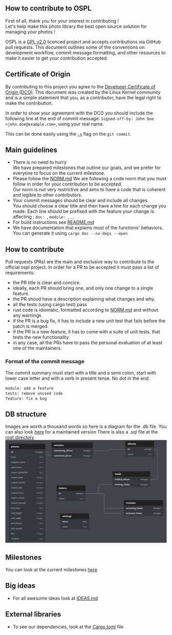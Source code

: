 
How to contribute to OSPL
------------------------------------------------------
First of all, thank you for your interest in contributing !  
Let's help make this photo library the best open source solution for managing your photos !

OSPL is a [GPL v2.0](LICENCE) licenced project and accepts contributions via GitHub pull requests.
This document outlines some of the conventions on development workflow, commit message formatting,
and other resources to make it easier to get your contribution accepted.

## Certificate of Origin

By contributing to this project you agree to the [Developer Certificate of
Origin (DCO)](DCO). This document was created by the Linux Kernel community and is a
simple statement that you, as a contributor, have the legal right to make the
contribution.

In order to show your agreement with the DCO you should include the following line at the end of commit message:
`Signed-off-by: John Doe <john.doe@example.com>`, using your real name.

This can be done easily using the [`-s`](https://github.com/git/git/blob/b2c150d3aa82f6583b9aadfecc5f8fa1c74aca09/Documentation/git-commit.txt#L154-L161) flag on the `git commit`.

## Main guidelines

* There is no need to hurry  
  We have prepared milestones that outline our goals, and we prefer for everyone to focus on the current milestone.
* Please follow the [NORM.md](NORM.md)
  We are following a code norm that you must follow in order for your contribution to be accepted.  
  Our norm is not very restrictive and aims to have a code that is coherent and legible to other contributors.
* Your commit messages should be clear and include all changes.  
  You should choose a clear title and then have a line for each change you made.
  Each line should be prefixed with the feature your change is affecting : `doc: `, `module: `, ...
* For build instructions see [README.md](README.md)
* We have documentation that explains most of the functions' behaviors. You can generate it using `cargo doc --no-deps --open`

## How to contribute
Pull requests (PRs) are the main and exclusive way to contribute to the official ospl project.
In order for a PR to be accepted it must pass a list of requirements:

* the PR title is clear and concice.
* ideally, each PR should bring one, and only one change to a single feature.
* the PR shoud have a description explaining what changes and why.
* all the tests (using cargo test) pass
* rust code is idiomatic, formatted according to [NORM.md](NORM.md) and without any warnings
* if the PR is a bug fix, it has to include a new unit test that fails before the patch is merged.
* if the PR is a new feature, it has to come with a suite of unit tests, that tests the new functionality.
* in any case, all the PRs have to pass the personal evaluation of at least one of the maintainers.

### Format of the commit message

The commit summary must start with a title and a semi colon, start with lower case letter
and with a verb in present tense. No dot in the end.

```
module: add a feature
tests: remove unused code
feature: fix a bug
```


## DB structure
Images are worth a thousand words so here is a diagram for the .db file.
You can also look [here](https://dbdiagram.io/d/5ec97ad039d18f5553ffa8cf) for a maintained version 
There is also a .sql file at the [root directory](database.sql)
![database structure](database_diagram.png)

## Milestones

You can look at the current milestones [here](https://github.com/libospl/libospl/milestones)

## Big ideas
* For all awesome ideas look at [IDEAS.md](IDEAS.md) 

## External libraries

* To see our dependencies, look at the [Cargo.toml](Cargo.toml) file

